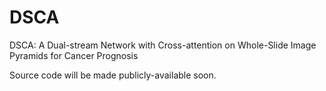 # DSCA
DSCA: A Dual-stream Network with Cross-attention on Whole-Slide Image Pyramids for Cancer Prognosis

Source code will be made publicly-available soon.
